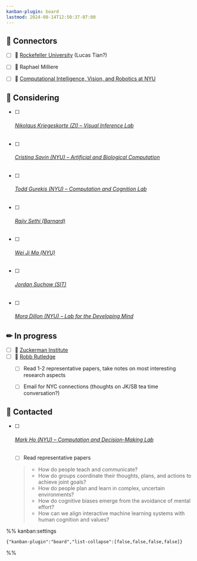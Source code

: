 ```yaml
---
kanban-plugin: board
lastmod: 2024-08-14T12:50:37-07:00
---
```


## 🔗 Connectors

- [ ] 🔗 [Rockefeller University](https://www.rockefeller.edu/our-scientists/heads-of-laboratories/) (Lucas Tian?)
- [ ] 🔗 Raphael Milliere
- [ ] 🔗 [Computational Intelligence, Vision, and Robotics at NYU](https://wp.nyu.edu/cilvr/)


## 💭 Considering

- [ ] ###### [Nikolaus Kriegeskorte (ZI) – Visual Inference Lab](https://kriegeskortelab.zuckermaninstitute.columbia.edu/)
- [ ] ###### [Cristina Savin (NYU) –  Artificial and Biological Computation](https://csavin.wixsite.com/savinlab/research)
- [ ] ###### [Todd Gurekis (NYU) – Computation and Cognition Lab](https://gureckislab.org/)
- [ ] ###### [Rajiv Sethi (Barnard)](https://barnard.edu/profiles/rajiv-sethi)
- [ ] ###### [Wei Ji Ma (NYU)](https://www.cns.nyu.edu/malab/)
- [ ] ###### [Jordan Suchow (SIT)](https://www.stevens.edu/profile/jsuchow#research)
- [ ] ###### [Mora Dillon (NYU) – Lab for the Developing Mind](https://www.labdevelopingmind.com/)


## ✏ In progress

- [ ] 🔗 [Zuckerman Institute](https://hub.zi.columbia.edu/s/undergrads)
- [ ] 🔗 [Robb Rutledge](https://rutledgelab.org/)
	- [ ] Read 1-2 representative papers, take notes on most interesting research aspects
	- [ ] Email for NYC connections (thoughts on JK/SB tea time conversation?)


## 💌 Contacted

- [ ] ###### [Mark Ho (NYU) – Computation and Decision-Making Lab](https://codec-lab.github.io/)
	- [ ] Read representative papers
	
	>- How do people teach and communicate?
	>- How do groups coordinate their thoughts, plans, and actions to achieve joint goals?
	>- How do people plan and learn in complex, uncertain environments?
	>- How do cognitive biases emerge from the avoidance of mental effort?
	>- How can we align interactive machine learning systems with human cognition and values?




%% kanban:settings
```
{"kanban-plugin":"board","list-collapse":[false,false,false,false]}
```
%%